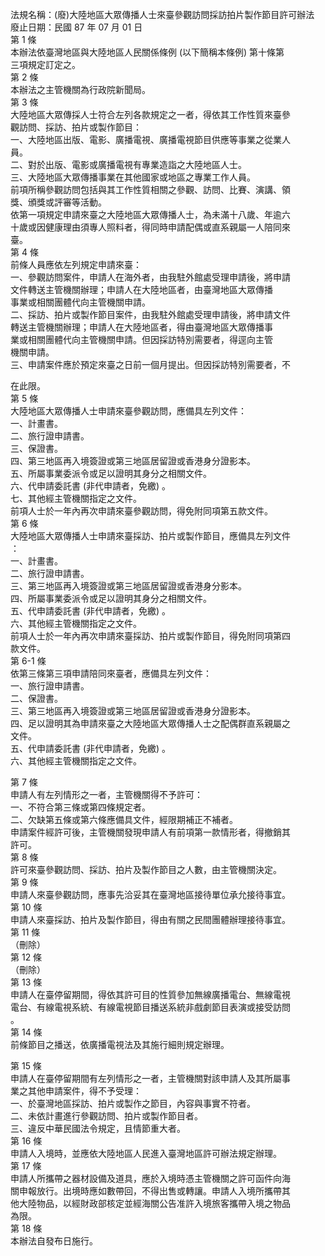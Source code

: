 法規名稱：(廢)大陸地區大眾傳播人士來臺參觀訪問採訪拍片製作節目許可辦法  
廢止日期：民國 87 年 07 月 01 日  
第 1 條  
本辦法依臺灣地區與大陸地區人民關係條例 (以下簡稱本條例) 第十條第  
三項規定訂定之。  
第 2 條  
本辦法之主管機關為行政院新聞局。  
第 3 條  
大陸地區大眾傳採人士符合左列各款規定之一者，得依其工作性質來臺參  
觀訪問、採訪、拍片或製作節目：  
一、大陸地區出版、電影、廣播電視、廣播電視節目供應等事業之從業人  
員。  
二、對於出版、電影或廣播電視有專業造詣之大陸地區人士。  
三、大陸地區大眾傳播事業在其他國家或地區之專業工作人員。  
前項所稱參觀訪問包括與其工作性質相關之參觀、訪問、比賽、演講、領  
獎、頒獎或評審等活動。  
依第一項規定申請來臺之大陸地區大眾傳播人士，為未滿十八歲、年逾六  
十歲或因健康理由須專人照料者，得同時申請配偶或直系親屬一人陪同來  
臺。  
第 4 條  
前條人員應依左列規定申請來臺：  
一、參觀訪問案件，申請人在海外者，由我駐外館處受理申請後，將申請  
文件轉送主管機關辦理；申請人在大陸地區者，由臺灣地區大眾傳播  
事業或相關團體代向主管機關申請。  
二、採訪、拍片或製作節目案件，由我駐外館處受理申請後，將申請文件  
轉送主管機關辦理；申請人在大陸地區者，得由臺灣地區大眾傳播事  
業或相關團體代向主管機關申請。但因採訪特別需要者，得逕向主管  
機關申請。  
三、申請案件應於預定來臺之日前一個月提出。但因採訪特別需要者，不  


在此限。  
第 5 條  
大陸地區大眾傳播人士申請來臺參觀訪問，應備具左列文件：  
一、計畫書。  
二、旅行證申請書。  
三、保證書。  
四、第三地區再入境簽證或第三地區居留證或香港身分證影本。  
五、所屬事業委派令或足以證明其身分之相關文件。  
六、代申請委託書 (非代申請者，免繳) 。  
七、其他經主管機關指定之文件。  
前項人士於一年內再次申請來臺參觀訪問，得免附同項第五款文件。  
第 6 條  
大陸地區大眾傳播人士申請來臺採訪、拍片或製作節目，應備具左列文件  
：  
一、計畫書。  
二、旅行證申請書。  
三、第三地區再入境簽證或第三地區居留證或香港身分影本。  
四、所屬事業委派令或足以證明其身分之相關文件。  
五、代申請委託書 (非代申請者，免繳) 。  
六、其他經主管機關指定之文件。  
前項人士於一年內再次申請來臺採訪、拍片或製作節目，得免附同項第四  
款文件。  
第 6-1 條  
依第三條第三項申請陪同來臺者，應備具左列文件：  
一、旅行證申請書。  
二、保證書。  
三、第三地區再入境簽證或第三地區居留證或香港身分證影本。  
四、足以證明其為申請來臺之大陸地區大眾傳播人士之配偶群直系親屬之  
文件。  
五、代申請委託書 (非代申請者，免繳) 。  
六、其他經主管機關指定之文件。  


第 7 條  
申請人有左列情形之一者，主管機關得不予許可：  
一、不符合第三條或第四條規定者。  
二、欠缺第五條或第六條應備具文件，經限期補正不補者。  
申請案件經許可後，主管機關發現申請人有前項第一款情形者，得撤銷其  
許可。  
第 8 條  
許可來臺參觀訪問、採訪、拍片及製作節目之人數，由主管機關決定。  
第 9 條  
申請人來臺參觀訪問，應事先洽妥其在臺灣地區接待單位承允接待事宜。  
第 10 條  
申請人來臺採訪、拍片及製作節目，得由有關之民間團體辦理接待事宜。  
第 11 條  
（刪除）  
第 12 條  
（刪除）  
第 13 條  
申請人在臺停留期間，得依其許可目的性質參加無線廣播電台、無線電視  
電台、有線電視系統、有線電視節目播送系統非戲劇節目表演或接受訪問  
。  
第 14 條  
前條節目之播送，依廣播電視法及其施行細則規定辦理。  


第 15 條  
申請人在臺停留期間有左列情形之一者，主管機關對該申請人及其所屬事  
業之其他申請案件，得不予受理：  
一、於臺灣地區採訪、拍片或製作之節目，內容與事實不符者。  
二、未依計畫進行參觀訪問、拍片或製作節目者。  
三、違反中華民國法令規定，且情節重大者。  
第 16 條  
申請人入境時，並應依大陸地區人民進入臺灣地區許可辦法規定辦理。  
第 17 條  
申請人所攜帶之器材設備及道具，應於入境時憑主管機關之許可函件向海  
關申報放行。出境時應如數帶回，不得出售或轉讓。申請人入境所攜帶其  
他大陸物品，以經財政部核定並經海關公告准許入境旅客攜帶入境之物品  
為限。  
第 18 條  
本辦法自發布日施行。  


